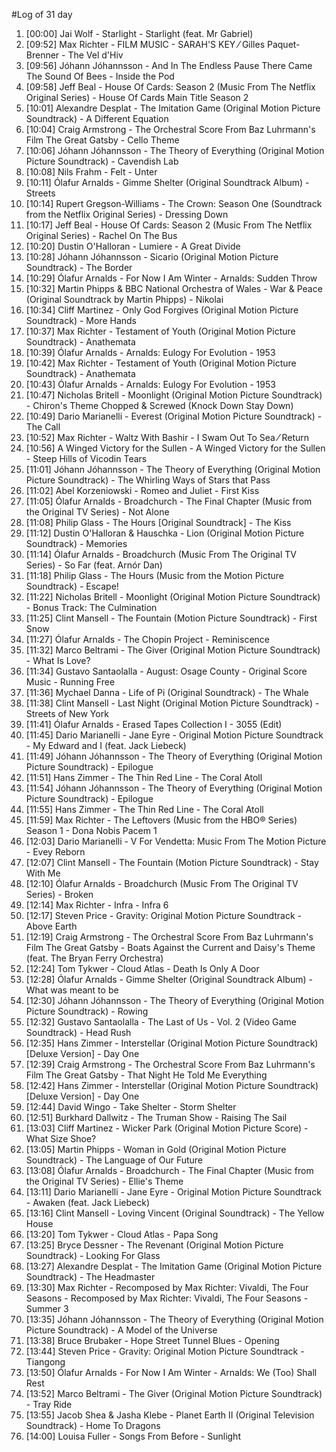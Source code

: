 #Log of 31 day

1. [00:00] Jai Wolf - Starlight - Starlight (feat. Mr Gabriel)
1. [09:52] Max Richter - FILM MUSIC - SARAH'S KEY ⁄ Gilles Paquet-Brenner - The Vel d'Hiv
1. [09:56] Jóhann Jóhannsson - And In The Endless Pause There Came The Sound Of Bees - Inside the Pod
1. [09:58] Jeff Beal - House Of Cards: Season 2 (Music From The Netflix Original Series) - House Of Cards Main Title Season 2
1. [10:01] Alexandre Desplat - The Imitation Game (Original Motion Picture Soundtrack) - A Different Equation
1. [10:04] Craig Armstrong - The Orchestral Score From Baz Luhrmann's Film The Great Gatsby - Cello Theme
1. [10:06] Jóhann Jóhannsson - The Theory of Everything (Original Motion Picture Soundtrack) - Cavendish Lab
1. [10:08] Nils Frahm - Felt - Unter
1. [10:11] Ólafur Arnalds - Gimme Shelter (Original Soundtrack Album) - Streets
1. [10:14] Rupert Gregson-Williams - The Crown: Season One (Soundtrack from the Netflix Original Series) - Dressing Down
1. [10:17] Jeff Beal - House Of Cards: Season 2 (Music From The Netflix Original Series) - Rachel On The Bus
1. [10:20] Dustin O'Halloran - Lumiere - A Great Divide
1. [10:28] Jóhann Jóhannsson - Sicario (Original Motion Picture Soundtrack) - The Border
1. [10:29] Ólafur Arnalds - For Now I Am Winter - Arnalds: Sudden Throw
1. [10:32] Martin Phipps & BBC National Orchestra of Wales - War & Peace (Original Soundtrack by Martin Phipps) - Nikolai
1. [10:34] Cliff Martinez - Only God Forgives (Original Motion Picture Soundtrack) - More Hands
1. [10:37] Max Richter - Testament of Youth (Original Motion Picture Soundtrack) - Anathemata
1. [10:39] Ólafur Arnalds - Arnalds: Eulogy For Evolution - 1953
1. [10:42] Max Richter - Testament of Youth (Original Motion Picture Soundtrack) - Anathemata
1. [10:43] Ólafur Arnalds - Arnalds: Eulogy For Evolution - 1953
1. [10:47] Nicholas Britell - Moonlight (Original Motion Picture Soundtrack) - Chiron's Theme Chopped & Screwed (Knock Down Stay Down)
1. [10:49] Dario Marianelli - Everest (Original Motion Picture Soundtrack) - The Call
1. [10:52] Max Richter - Waltz With Bashir - I Swam Out To Sea ⁄ Return
1. [10:56] A Winged Victory for the Sullen - A Winged Victory for the Sullen - Steep Hills of Vicodin Tears
1. [11:01] Jóhann Jóhannsson - The Theory of Everything (Original Motion Picture Soundtrack) - The Whirling Ways of Stars that Pass
1. [11:02] Abel Korzeniowski - Romeo and Juliet - First Kiss
1. [11:05] Ólafur Arnalds - Broadchurch - The Final Chapter (Music from the Original TV Series) - Not Alone
1. [11:08] Philip Glass - The Hours [Original Soundtrack] - The Kiss
1. [11:12] Dustin O'Halloran & Hauschka - Lion (Original Motion Picture Soundtrack) - Memories
1. [11:14] Ólafur Arnalds - Broadchurch (Music From The Original TV Series) - So Far (feat. Arnór Dan)
1. [11:18] Philip Glass - The Hours (Music from the Motion Picture Soundtrack) - Escape!
1. [11:22] Nicholas Britell - Moonlight (Original Motion Picture Soundtrack) - Bonus Track: The Culmination
1. [11:25] Clint Mansell - The Fountain (Motion Picture Soundtrack) - First Snow
1. [11:27] Ólafur Arnalds - The Chopin Project - Reminiscence
1. [11:32] Marco Beltrami - The Giver (Original Motion Picture Soundtrack) - What Is Love?
1. [11:34] Gustavo Santaolalla - August: Osage County - Original Score Music - Running Free
1. [11:36] Mychael Danna - Life of Pi (Original Soundtrack) - The Whale
1. [11:38] Clint Mansell - Last Night (Original Motion Picture Soundtrack) - Streets of New York
1. [11:41] Ólafur Arnalds - Erased Tapes Collection I - 3055 (Edit)
1. [11:45] Dario Marianelli - Jane Eyre - Original Motion Picture Soundtrack - My Edward and I (feat. Jack Liebeck)
1. [11:49] Jóhann Jóhannsson - The Theory of Everything (Original Motion Picture Soundtrack) - Epilogue
1. [11:51] Hans Zimmer - The Thin Red Line - The Coral Atoll
1. [11:54] Jóhann Jóhannsson - The Theory of Everything (Original Motion Picture Soundtrack) - Epilogue
1. [11:55] Hans Zimmer - The Thin Red Line - The Coral Atoll
1. [11:59] Max Richter - The Leftovers (Music from the HBO® Series) Season 1 - Dona Nobis Pacem 1
1. [12:03] Dario Marianelli - V For Vendetta: Music From The Motion Picture - Evey Reborn
1. [12:07] Clint Mansell - The Fountain (Motion Picture Soundtrack) - Stay With Me
1. [12:10] Ólafur Arnalds - Broadchurch (Music From The Original TV Series) - Broken
1. [12:14] Max Richter - Infra - Infra 6
1. [12:17] Steven Price - Gravity: Original Motion Picture Soundtrack - Above Earth
1. [12:19] Craig Armstrong - The Orchestral Score From Baz Luhrmann's Film The Great Gatsby - Boats Against the Current and Daisy's Theme (feat. The Bryan Ferry Orchestra)
1. [12:24] Tom Tykwer - Cloud Atlas - Death Is Only A Door
1. [12:28] Ólafur Arnalds - Gimme Shelter (Original Soundtrack Album) - What was meant to be
1. [12:30] Jóhann Jóhannsson - The Theory of Everything (Original Motion Picture Soundtrack) - Rowing
1. [12:32] Gustavo Santaolalla - The Last of Us - Vol. 2 (Video Game Soundtrack) - Head Rush
1. [12:35] Hans Zimmer - Interstellar (Original Motion Picture Soundtrack) [Deluxe Version] - Day One
1. [12:39] Craig Armstrong - The Orchestral Score From Baz Luhrmann's Film The Great Gatsby - That Night He Told Me Everything
1. [12:42] Hans Zimmer - Interstellar (Original Motion Picture Soundtrack) [Deluxe Version] - Day One
1. [12:44] David Wingo - Take Shelter - Storm Shelter
1. [12:51] Burkhard Dallwitz - The Truman Show - Raising The Sail
1. [13:03] Cliff Martinez - Wicker Park (Original Motion Picture Score) - What Size Shoe?
1. [13:05] Martin Phipps - Woman in Gold (Original Motion Picture Soundtrack) - The Language of Our Future
1. [13:08] Ólafur Arnalds - Broadchurch - The Final Chapter (Music from the Original TV Series) - Ellie's Theme
1. [13:11] Dario Marianelli - Jane Eyre - Original Motion Picture Soundtrack - Awaken (feat. Jack Liebeck)
1. [13:16] Clint Mansell - Loving Vincent (Original Soundtrack) - The Yellow House
1. [13:20] Tom Tykwer - Cloud Atlas - Papa Song
1. [13:25] Bryce Dessner - The Revenant (Original Motion Picture Soundtrack) - Looking For Glass
1. [13:27] Alexandre Desplat - The Imitation Game (Original Motion Picture Soundtrack) - The Headmaster
1. [13:30] Max Richter - Recomposed by Max Richter: Vivaldi, The Four Seasons - Recomposed by Max Richter: Vivaldi, The Four Seasons - Summer 3
1. [13:35] Jóhann Jóhannsson - The Theory of Everything (Original Motion Picture Soundtrack) - A Model of the Universe
1. [13:38] Bruce Brubaker - Hope Street Tunnel Blues - Opening
1. [13:44] Steven Price - Gravity: Original Motion Picture Soundtrack - Tiangong
1. [13:50] Ólafur Arnalds - For Now I Am Winter - Arnalds: We (Too) Shall Rest
1. [13:52] Marco Beltrami - The Giver (Original Motion Picture Soundtrack) - Tray Ride
1. [13:55] Jacob Shea & Jasha Klebe - Planet Earth II (Original Television Soundtrack) - Home To Dragons
1. [14:00] Louisa Fuller - Songs From Before - Sunlight
